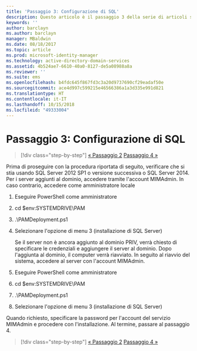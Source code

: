 ```yaml
---
title: 'Passaggio 3: Configurazione di SQL'
description: Questo articolo è il passaggio 3 della serie di articoli sul processo di configurazione di Privileged Identity Manager tramite script e illustra i passaggi di configurazione di SQL Server.
keywords: ''
author: barclayn
ms.author: barclayn
manager: MBaldwin
ms.date: 08/18/2017
ms.topic: article
ms.prod: microsoft-identity-manager
ms.technology: active-directory-domain-services
ms.assetid: 4b524ae7-6610-40a0-8127-de5a08988a8a
ms.reviewer: ''
ms.suite: ems
ms.openlocfilehash: b4fdc645f867fd3c3a20d9737690cf29eadaf50e
ms.sourcegitcommit: ace4d997c599215e46566386a1a3d335e991d821
ms.translationtype: HT
ms.contentlocale: it-IT
ms.lasthandoff: 10/15/2018
ms.locfileid: "49333004"
---
```

# <a name="step-3-configuring-sql"></a>Passaggio 3: Configurazione di SQL

> [!div class="step-by-step"]
> [« Passaggio 2](sp1-step2-configuring-corp-domain.md)
> [Passaggio 4 »](sp1-step4-configuring-sharepoint.md)

Prima di proseguire con la procedura riportata di seguito, verificare che si stia usando SQL Server 2012 SP1 o versione successiva o SQL Server 2014. Per i server aggiunti al dominio, accedere tramite l'account MIMAdmin. In caso contrario, accedere come amministratore locale
1. Eseguire PowerShell come amministratore
2. cd $env:SYSTEMDRIVE\PAM
3. .\PAMDeployment.ps1
4. Selezionare l'opzione di menu 3 (installazione di SQL Server)

   Se il server non è ancora aggiunto al dominio PRIV, verrà chiesto di specificare le credenziali e aggiungere il server al dominio.
   Dopo l'aggiunta al dominio, il computer verrà riavviato. In seguito al riavvio del sistema, accedere al server con l'account MIMAdmin.

5. Eseguire PowerShell come amministratore
6. cd $env:SYSTEMDRIVE\PAM
7. .\PAMDeployment.ps1
8. Selezionare l'opzione di menu 3 (installazione di SQL Server)

Quando richiesto, specificare la password per l'account del servizio MIMAdmin e procedere con l'installazione. Al termine, passare al passaggio 4.

> [!div class="step-by-step"]
> [« Passaggio 2](sp1-step2-configuring-corp-domain.md)
> [Passaggio 4 »](sp1-step4-configuring-sharepoint.md)
